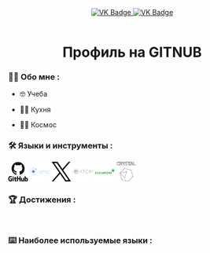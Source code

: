 <div id="badges" align ="center">
  <a href= " https://vk.com/fualochka "> 
    <img src = "https://img.shields.io/badge/VK-blue?style=for-the-badge&logo=VK&logoColor=white" alt="VK Badge"/>
  </a>

  <a href= " https://www.google.com/support/accounts/bin/answer.py?answer=181692 ">
    <img src = "https://img.shields.io/badge/EMAIL-red?style=for-the-badge&logo=Gmail&logoColor=white" alt="VK Badge"/>
  </a>
</div>

<div id="viewprof" align="center" >
  <img src="https://komarev.com/ghpvc/?username=fiaalochkaa&style=flat-square&color=blue" alt=""/>
</div>

<div id="heythere" align="center">
<h1> Профиль на GITNUB </h1>
</div>

### :woman_technologist: Обо мне :

- :nerd_face: Учеба

- :woman_cook: Кухня

- :woman_astronaut: Космос

### :hammer_and_wrench: Языки и инструменты :

<div>
  <img src="https://github.com/devicons/devicon/blob/master/icons/github/github-original-wordmark.svg" width="40" height="40"/>
  <img src="https://github.com/devicons/devicon/blob/master/icons/ionic/ionic-original-wordmark.svg" width="40" height="40"/>
  <img src="https://github.com/devicons/devicon/blob/master/icons/twitter/twitter-original.svg" width="40" height="40"/>
  <img src="https://github.com/devicons/devicon/blob/master/icons/atom/atom-original-wordmark.svg" width="40" height="40"/>
  <img src="https://github.com/devicons/devicon/blob/master/icons/cucumber/cucumber-plain-wordmark.svg" width="40" height="40"/>
  <img src="https://github.com/devicons/devicon/blob/master/icons/crystal/crystal-line-wordmark.svg" width="40" height="40"/>
</div>

### :trophy: Достижения :

<div>
  <img src="https://github-profile-trophy.vercel.app/?username=fiaalochkaa" alt=""/>
</div>

### :keyboard: Наиболее используемые языки :

<div>
  <img scr="https://github-readme-stats.vercel.app/top-langs/?username=fiaalochkaa" alt=""/>
</div>



